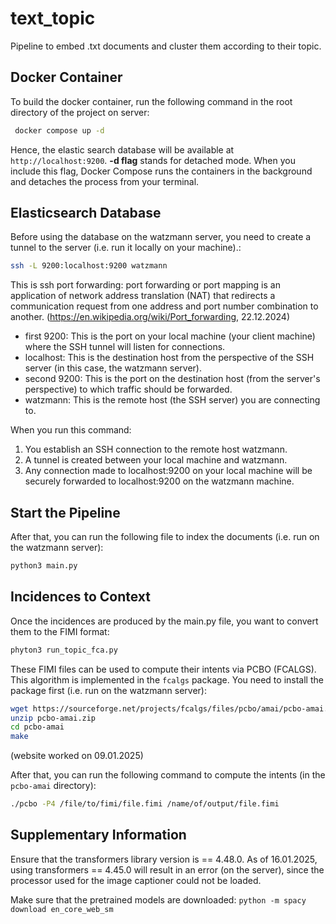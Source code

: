 # text_topic
Pipeline to embed .txt documents and cluster them according to their topic.

## Docker Container
To build the docker container, run the following command in the root directory of the project on server:
```bash
 docker compose up -d
```
Hence, the elastic search database will be available at `http://localhost:9200`.
**-d flag** stands for detached mode. 
When you include this flag, 
Docker Compose runs the containers in the background and detaches the process from your terminal.

## Elasticsearch Database
Before using the database on the watzmann server, you need to create a tunnel to the server
(i.e. run it locally on your machine).:
```bash
ssh -L 9200:localhost:9200 watzmann
```
This is ssh port forwarding: 
port forwarding or port mapping is an application of network address translation (NAT) that redirects a communication 
request from one address and port number combination to another. (https://en.wikipedia.org/wiki/Port_forwarding, 22.12.2024)

- first 9200: This is the port on your local machine (your client machine) where the SSH tunnel will listen for connections.
- localhost: This is the destination host from the perspective of the SSH server (in this case, the watzmann server).
- second 9200: This is the port on the destination host (from the server's perspective) to which traffic should be forwarded. 
- watzmann: This is the remote host (the SSH server) you are connecting to.

When you run this command:
1. You establish an SSH connection to the remote host watzmann.
2. A tunnel is created between your local machine and watzmann.
3. Any connection made to localhost:9200 on your local machine will be securely forwarded to localhost:9200 on the watzmann machine.

## Start the Pipeline
After that, you can run the following file to index the documents (i.e. run on the watzmann server):
```bash
python3 main.py
```

## Incidences to Context
Once the incidences are produced by the main.py file, 
you want to convert them to the FIMI format:
```bash
phyton3 run_topic_fca.py
```

These FIMI files can be used to compute their intents via PCBO (FCALGS).
This algorithm is implemented in the `fcalgs` package.
You need to install the package first (i.e. run on the watzmann server):
```bash
wget https://sourceforge.net/projects/fcalgs/files/pcbo/amai/pcbo-amai.zip
unzip pcbo-amai.zip
cd pcbo-amai
make
``` 
(website worked on 09.01.2025)

After that, you can run the following command to compute the intents (in the `pcbo-amai` directory):
```bash
./pcbo -P4 /file/to/fimi/file.fimi /name/of/output/file.fimi
```


## Supplementary Information
Ensure that the transformers library version is == 4.48.0.
As of 16.01.2025, using transformers == 4.45.0 will result in an error (on the server), since the processor used for the 
image captioner could not be loaded.

Make sure that the pretrained models are downloaded:
```python -m spacy download en_core_web_sm```
